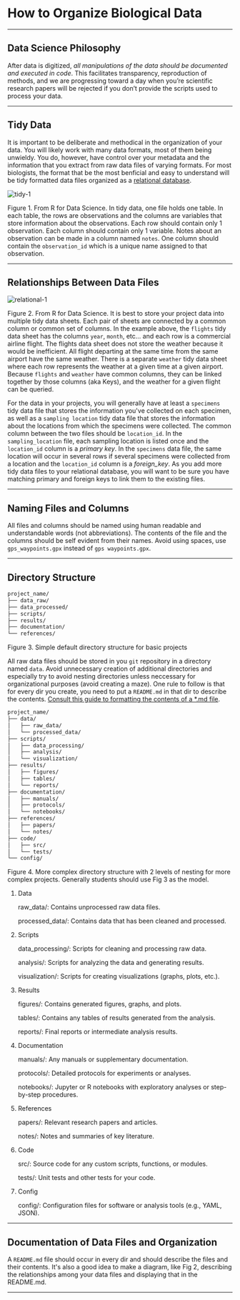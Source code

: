 # How to Organize Biological Data


---

## Data Science Philosophy

After data is digitized, *all manipulations of the data should be documented and executed in code*. This facilitates transparency, reproduction of methods, and we are progressing toward a day when you’re scientific research papers will be rejected if you don’t provide the scripts used to process your data. 

---

## Tidy Data

It is important to be deliberate and methodical in the organization of your data.  You will likely work with many data formats, most of them being unwieldy.  You do, however, have control over your metadata and the information that you extract from raw data files of varying formats.  For most biologists, the format that be the most benficial and easy to understand will be tidy formatted data files organized as a [relational database](https://en.wikipedia.org/wiki/Relational_database).

![tidy-1](https://github.com/Ph-IRES/2024_LastName_ProjName/assets/12803659/b3c8f084-9b89-405b-8bd2-1b02e0acf8f0)

Figure 1.  From R for Data Science.  In tidy data, one file holds one table. In each table, the rows are observations and the columns are variables that store information about the observations.  Each row should contain only 1 observation.  Each column should contain only 1 variable.  Notes about an observation can be made in a column named `notes`.  One column should contain the `observation_id` which is a unique name assigned to that observation.

---

## Relationships Between Data Files

![relational-1](https://d33wubrfki0l68.cloudfront.net/245292d1ea724f6c3fd8a92063dcd7bfb9758d02/5751b/diagrams/relational-nycflights.png)

Figure 2. From R for Data Science. It is best to store your project data into multiple tidy data sheets.  Each pair of sheets are connected by a common column or common set of columns. In the example above, the `flights` tidy data sheet has the columns `year`, `month`, etc...  and each row is a commercial airline flight.  The flights data sheet does not store the weather because it would be inefficient.  All flight departing at the same time from the same airport have the same weather.  There is a separate `weather` tidy data sheet where each row represents the weather at a given time at a given airport.  Because `flights` and `weather` have common columns, they can be linked together by those columns (aka Keys), and the weather for a given flight can be queried. 

For the data in your projects, you will generally have at least a `specimens` tidy data file that stores the information you've collected on each specimen, as well as a `sampling location` tidy data file that stores the information about the locations from which the specimens were collected.  The common column between the two files should be `location_id`. In the `sampling_location` file, each sampling location is listed once and the `location_id` column is a *primary key*.  In the `specimens` data file, the same location will occur in several rows if several specimens were collected from a location and the `location_id` column is a *foreign_key*.  As you add more tidy data files to your relational database, you will want to be sure you have matching primary and foreign keys to link them to the existing files.

---

## Naming Files and Columns

All files and columns should be named using human readable and understandable words (not abbreviations).  The contents of the file and the columns should be self evident from their names.  Avoid using spaces, use `gps_waypoints.gpx` instead of `gps waypoints.gpx`.

---

## Directory Structure

``` css
project_name/
├── data_raw/
├── data_processed/
├── scripts/
├── results/
├── documentation/
└── references/
```
Figure 3. Simple default directory structure for basic projects

All raw data files should be stored in you `git` repository in a directory named `data`.  Avoid unnecessary creation of additional directories and especially try to avoid nesting directories unless neccessary for organizational purposes (avoid creating a maze).  One rule to follow is that for every dir you create, you need to put a `README.md` in that dir to describe the contents. [Consult this guide to formatting the contents of a *.md file](https://docs.github.com/en/get-started/writing-on-github/getting-started-with-writing-and-formatting-on-github/basic-writing-and-formatting-syntax).

``` css
project_name/
├── data/
│   ├── raw_data/
│   └── processed_data/
├── scripts/
│   ├── data_processing/
│   ├── analysis/
│   └── visualization/
├── results/
│   ├── figures/
│   ├── tables/
│   └── reports/
├── documentation/
│   ├── manuals/
│   ├── protocols/
│   └── notebooks/
├── references/
│   ├── papers/
│   └── notes/
├── code/
│   ├── src/
│   └── tests/
└── config/
```
Figure 4. More complex directory structure with 2 levels of nesting for more complex projects.  Generally students should use Fig 3 as the model.

1. Data

    raw_data/: Contains unprocessed raw data files.
   
    processed_data/: Contains data that has been cleaned and processed.

3. Scripts

    data_processing/: Scripts for cleaning and processing raw data.
   
    analysis/: Scripts for analyzing the data and generating results.
   
    visualization/: Scripts for creating visualizations (graphs, plots, etc.).

5. Results

    figures/: Contains generated figures, graphs, and plots.
   
    tables/: Contains any tables of results generated from the analysis.
   
    reports/: Final reports or intermediate analysis results.

7. Documentation

    manuals/: Any manuals or supplementary documentation.
   
    protocols/: Detailed protocols for experiments or analyses.
   
    notebooks/: Jupyter or R notebooks with exploratory analyses or step-by-step procedures.

9. References

    papers/: Relevant research papers and articles.
   
    notes/: Notes and summaries of key literature.

11. Code

    src/: Source code for any custom scripts, functions, or modules.
    
    tests/: Unit tests and other tests for your code.

13. Config

    config/: Configuration files for software or analysis tools (e.g., YAML, JSON).
   
---

## Documentation of Data Files and Organization

A `README.md` file should occur in every dir and should describe the files and their contents.  It's also a good idea to make a diagram, like Fig 2, describing the relationships among your data files and displaying that in the README.md.


---


